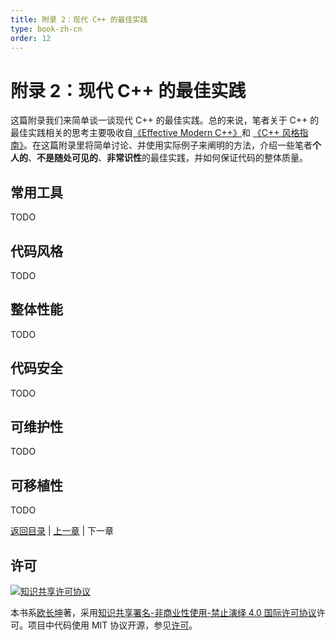 ```yaml
---
title: 附录 2：现代 C++ 的最佳实践
type: book-zh-cn
order: 12
---
```


# 附录 2：现代 C++ 的最佳实践

这篇附录我们来简单谈一谈现代 C++ 的最佳实践。总的来说，笔者关于 C++ 的最佳实践相关的思考主要吸收自[《Effective Modern C++》](https://www.amazon.cn/dp/B016OFO492/ref=sr_1_3?ie=UTF8&qid=1525613457&sr=8-3&keywords=Effective+C%2B%2B)和 [《C++ 风格指南》](http://zh-google-styleguide.readthedocs.io/en/latest/google-cpp-styleguide/contents/)。在这篇附录里将简单讨论、并使用实际例子来阐明的方法，介绍一些笔者**个人的**、**不是随处可见的**、**非常识性**的最佳实践，并如何保证代码的整体质量。

## 常用工具

TODO

## 代码风格

TODO

## 整体性能

TODO

## 代码安全

TODO

## 可维护性

TODO

## 可移植性

TODO

[返回目录](./toc.md) | [上一章](./11-appendix1.md) | 下一章

## 许可

<a rel="license" href="http://creativecommons.org/licenses/by-nc-nd/4.0/"><img alt="知识共享许可协议" style="border-width:0" src="https://i.creativecommons.org/l/by-nc-nd/4.0/80x15.png" /></a>

本书系[欧长坤](https://github.com/changkun)著，采用[知识共享署名-非商业性使用-禁止演绎 4.0 国际许可协议](http://creativecommons.org/licenses/by-nc-nd/4.0/)许可。项目中代码使用 MIT 协议开源，参见[许可](../LICENSE)。